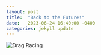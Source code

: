 ```yaml
---
layout: post
title:  "Back to the Future!"
date:   2023-06-24 16:40:00 -0400
categories: jekyll update
---
```


![Drag Racing](https://media0.giphy.com/media/ZhESFK96NxbuO1yDgy/giphy.gif)

